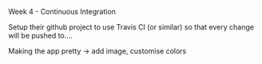 Week 4 - Continuous Integration

Setup their github project to use Travis CI (or similar) so that every change will be pushed to....

Making the app pretty -> add image, customise colors
